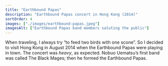 ```yaml
---
title: "Earthbound Papas"
description: "Earthbound Papas concert in Hong Kong (2014)"
sortOrder: 4
images: ["./images/earthbound-papas.jpeg"]
imagesAlt: ["Earthbound Papas band members saluting the public"]
---
```


When traveling, I always try “to feed two birds with one scone”. So I decided to visit Hong Kong in August 2014 when the Earthbound Papas were playing in town. The concert was _heavy_, as expected. Nobuo Uematsu’s first band was called The Black Mages; then he formed the Earthbound Papas.
